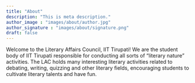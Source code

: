 ```yaml
---
title: "About"
description: "This is meta description."
author_image : "images/about/author.jpg"
author_signature : "images/about/signature.png"
draft: false
---
```


Welcome to the Literary Affairs Council, IIT Tirupati! We are the student body of IIT Tirupati responsible for conducting all sorts of “literary nature” activities. The LAC holds many interesting literary activities related to debating, writing, quizzing and other literary fields, encouraging students to cultivate literary talents and have fun.
